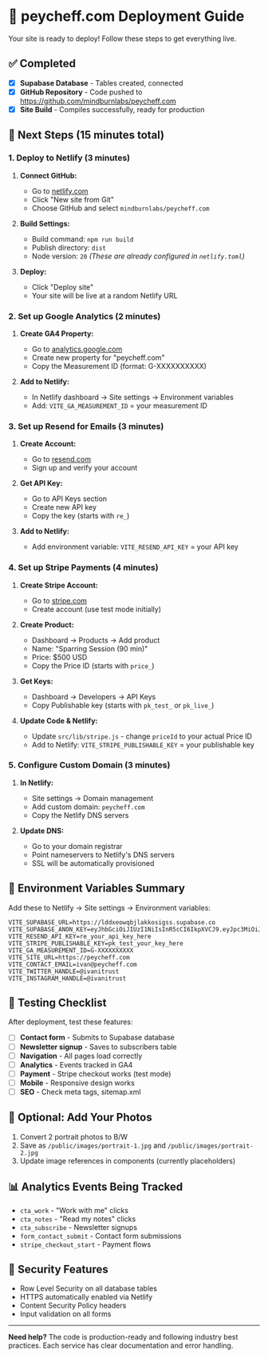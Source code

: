 # 🚀 peycheff.com Deployment Guide

Your site is ready to deploy! Follow these steps to get everything live.

## ✅ Completed
- [x] **Supabase Database** - Tables created, connected
- [x] **GitHub Repository** - Code pushed to https://github.com/mindburnlabs/peycheff.com
- [x] **Site Build** - Compiles successfully, ready for production

## 🔧 Next Steps (15 minutes total)

### 1. Deploy to Netlify (3 minutes)

1. **Connect GitHub:**
   - Go to [netlify.com](https://netlify.com) 
   - Click "New site from Git"
   - Choose GitHub and select `mindburnlabs/peycheff.com`

2. **Build Settings:**
   - Build command: `npm run build`
   - Publish directory: `dist`
   - Node version: `20`
   *(These are already configured in `netlify.toml`)*

3. **Deploy:**
   - Click "Deploy site"
   - Your site will be live at a random Netlify URL

### 2. Set up Google Analytics (2 minutes)

1. **Create GA4 Property:**
   - Go to [analytics.google.com](https://analytics.google.com)
   - Create new property for "peycheff.com"
   - Copy the Measurement ID (format: G-XXXXXXXXXX)

2. **Add to Netlify:**
   - In Netlify dashboard → Site settings → Environment variables
   - Add: `VITE_GA_MEASUREMENT_ID` = your measurement ID

### 3. Set up Resend for Emails (3 minutes)

1. **Create Account:**
   - Go to [resend.com](https://resend.com)
   - Sign up and verify your account

2. **Get API Key:**
   - Go to API Keys section
   - Create new API key
   - Copy the key (starts with `re_`)

3. **Add to Netlify:**
   - Add environment variable: `VITE_RESEND_API_KEY` = your API key

### 4. Set up Stripe Payments (4 minutes)

1. **Create Stripe Account:**
   - Go to [stripe.com](https://stripe.com)
   - Create account (use test mode initially)

2. **Create Product:**
   - Dashboard → Products → Add product
   - Name: "Sparring Session (90 min)"
   - Price: $500 USD
   - Copy the Price ID (starts with `price_`)

3. **Get Keys:**
   - Dashboard → Developers → API Keys
   - Copy Publishable key (starts with `pk_test_` or `pk_live_`)

4. **Update Code & Netlify:**
   - Update `src/lib/stripe.js` - change `priceId` to your actual Price ID
   - Add to Netlify: `VITE_STRIPE_PUBLISHABLE_KEY` = your publishable key

### 5. Configure Custom Domain (3 minutes)

1. **In Netlify:**
   - Site settings → Domain management
   - Add custom domain: `peycheff.com`
   - Copy the Netlify DNS servers

2. **Update DNS:**
   - Go to your domain registrar
   - Point nameservers to Netlify's DNS servers
   - SSL will be automatically provisioned

## 🎯 Environment Variables Summary

Add these to Netlify → Site settings → Environment variables:

```
VITE_SUPABASE_URL=https://lddxeowqbjlakkosigss.supabase.co
VITE_SUPABASE_ANON_KEY=eyJhbGciOiJIUzI1NiIsInR5cCI6IkpXVCJ9.eyJpc3MiOiJzdXBhYmFzZSIsInJlZiI6ImxkZHhlb3dxYmpsYWtrb3NpZ3NzIiwicm9sZSI6ImFub24iLCJpYXQiOjE3NTcxODk5MDUsImV4cCI6MjA3Mjc2NTkwNX0.QSzMeLKo5o6y6hTasV4PMqns0o3aW_rknZTlhM1FYQQ
VITE_RESEND_API_KEY=re_your_api_key_here
VITE_STRIPE_PUBLISHABLE_KEY=pk_test_your_key_here
VITE_GA_MEASUREMENT_ID=G-XXXXXXXXXX
VITE_SITE_URL=https://peycheff.com
VITE_CONTACT_EMAIL=ivan@peycheff.com
VITE_TWITTER_HANDLE=@ivanitrust
VITE_INSTAGRAM_HANDLE=@ivanitrust
```

## 🧪 Testing Checklist

After deployment, test these features:

- [ ] **Contact form** - Submits to Supabase database
- [ ] **Newsletter signup** - Saves to subscribers table  
- [ ] **Navigation** - All pages load correctly
- [ ] **Analytics** - Events tracked in GA4
- [ ] **Payment** - Stripe checkout works (test mode)
- [ ] **Mobile** - Responsive design works
- [ ] **SEO** - Check meta tags, sitemap.xml

## 🎨 Optional: Add Your Photos

1. Convert 2 portrait photos to B/W
2. Save as `/public/images/portrait-1.jpg` and `/public/images/portrait-2.jpg`
3. Update image references in components (currently placeholders)

## 📊 Analytics Events Being Tracked

- `cta_work` - "Work with me" clicks
- `cta_notes` - "Read my notes" clicks  
- `cta_subscribe` - Newsletter signups
- `form_contact_submit` - Contact form submissions
- `stripe_checkout_start` - Payment flows

## 🔐 Security Features

- Row Level Security on all database tables
- HTTPS automatically enabled via Netlify
- Content Security Policy headers
- Input validation on all forms

---

**Need help?** The code is production-ready and following industry best practices. Each service has clear documentation and error handling.
